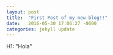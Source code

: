 ```yaml
---
layout: post
title:  "First Post of my new blog!!"
date:   2016-05-30 17:06:27 -0600
categories: jekyll update
---
```

H1: "Hola"

[jekyll-docs]: http://jekyllrb.com/docs/home
[jekyll-gh]:   https://github.com/jekyll/jekyll
[jekyll-talk]: https://talk.jekyllrb.com/
